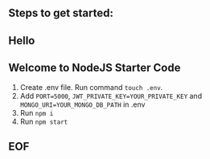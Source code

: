 ## Steps to get started:
## Hello
## Welcome to NodeJS Starter Code
1. Create .env file. Run command `touch .env`.
2. Add `PORT=5000`, `JWT_PRIVATE_KEY=YOUR_PRIVATE_KEY` and `MONGO_URI=YOUR_MONGO_DB_PATH` in .env
3. Run `npm i`
4. Run `npm start`

## EOF

